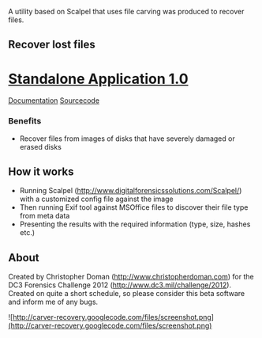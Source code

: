 A utility based on Scalpel that uses file carving was produced to recover files.

## Recover lost files ##

# [Standalone Application 1.0](http://code.google.com/p/carver-recovery/downloads/detail?name=Portable_Executable.zip&can=2&q=) #
[Documentation](http://code.google.com/p/carver-recovery/downloads/detail?name=Help.pdf&can=2&q=) [Sourcecode](http://code.google.com/p/carver-recovery/downloads/detail?name=Source.zip&can=2&q=)

### Benefits ###
  * Recover files from images of disks that have severely damaged or erased disks


## How it works ##
  * Running Scalpel (http://www.digitalforensicssolutions.com/Scalpel/) with a customized config file against the image
  * Then running Exif tool against MSOffice files to discover their file type from meta data
  * Presenting the results with the required information (type, size, hashes etc.)


## About ##
Created by Christopher Doman (http://www.christopherdoman.com) for the DC3 Forensics Challenge 2012 (http://www.dc3.mil/challenge/2012). Created on quite a short schedule, so please consider this beta software and inform me of any bugs.

![http://carver-recovery.googlecode.com/files/screenshot.png](http://carver-recovery.googlecode.com/files/screenshot.png)